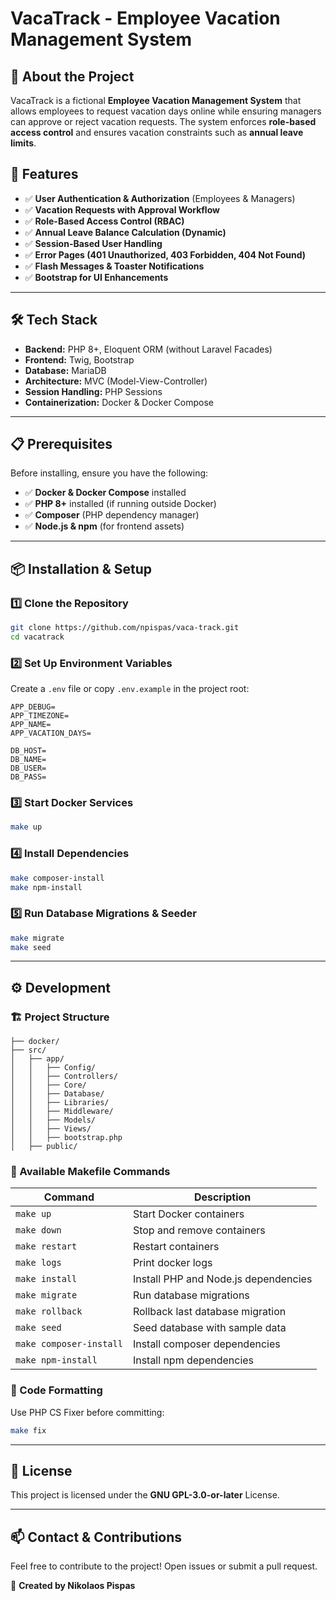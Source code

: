 # VacaTrack - Employee Vacation Management System

## 🚀 About the Project
VacaTrack is a fictional **Employee Vacation Management System** that allows employees to request vacation days online while ensuring managers can approve or reject vacation requests. The system enforces **role-based access control** and ensures vacation constraints such as **annual leave limits**.

## 📌 Features
- ✅ **User Authentication & Authorization** (Employees & Managers)
- ✅ **Vacation Requests with Approval Workflow**
- ✅ **Role-Based Access Control (RBAC)**
- ✅ **Annual Leave Balance Calculation (Dynamic)**
- ✅ **Session-Based User Handling**
- ✅ **Error Pages (401 Unauthorized, 403 Forbidden, 404 Not Found)**
- ✅ **Flash Messages & Toaster Notifications**
- ✅ **Bootstrap for UI Enhancements**

---

## 🛠️ Tech Stack
- **Backend:** PHP 8+, Eloquent ORM (without Laravel Facades)
- **Frontend:** Twig, Bootstrap
- **Database:** MariaDB
- **Architecture:** MVC (Model-View-Controller)
- **Session Handling:** PHP Sessions
- **Containerization:** Docker & Docker Compose

---

## 📋 Prerequisites
Before installing, ensure you have the following:
- ✅ **Docker & Docker Compose** installed
- ✅ **PHP 8+** installed (if running outside Docker)
- ✅ **Composer** (PHP dependency manager)
- ✅ **Node.js & npm** (for frontend assets)

---

## 📦 Installation & Setup
### **1️⃣ Clone the Repository**
```sh
git clone https://github.com/npispas/vaca-track.git
cd vacatrack
```

### **2️⃣ Set Up Environment Variables**
Create a `.env` file or copy `.env.example` in the project root:
```
APP_DEBUG=
APP_TIMEZONE=
APP_NAME=
APP_VACATION_DAYS=

DB_HOST=
DB_NAME=
DB_USER=
DB_PASS=
```

### **3️⃣ Start Docker Services**
```sh
make up
```

### **4️⃣ Install Dependencies**
```sh
make composer-install
make npm-install
```

### **5️⃣ Run Database Migrations & Seeder**
```sh
make migrate
make seed
```

---

## ⚙️ Development
### **🏗️ Project Structure**
```
├── docker/
├── src/
│   ├── app/
│   │   ├── Config/
│   │   ├── Controllers/
│   │   ├── Core/
│   │   ├── Database/
│   │   ├── Libraries/
│   │   ├── Middleware/
│   │   ├── Models/
│   │   ├── Views/
│   │   ├── bootstrap.php
│   ├── public/
```

### **📌 Available Makefile Commands**
| Command                 | Description                          |
|-------------------------|--------------------------------------|
| `make up`               | Start Docker containers              |
| `make down`             | Stop and remove containers           |
| `make restart`          | Restart containers                   |
| `make logs`             | Print docker logs                    |
| `make install`          | Install PHP and Node.js dependencies |
| `make migrate`          | Run database migrations              |
| `make rollback`         | Rollback last database migration     |
| `make seed`             | Seed database with sample data       |
| `make composer-install` | Install composer dependencies        |
| `make npm-install`      | Install npm dependencies             |


### **📌 Code Formatting**
Use PHP CS Fixer before committing:
```sh
make fix
```

---

## 📖 License
This project is licensed under the **GNU GPL-3.0-or-later** License.

---

## 📫 Contact & Contributions
Feel free to contribute to the project! Open issues or submit a pull request.

🌟 **Created by Nikolaos Pispas**

